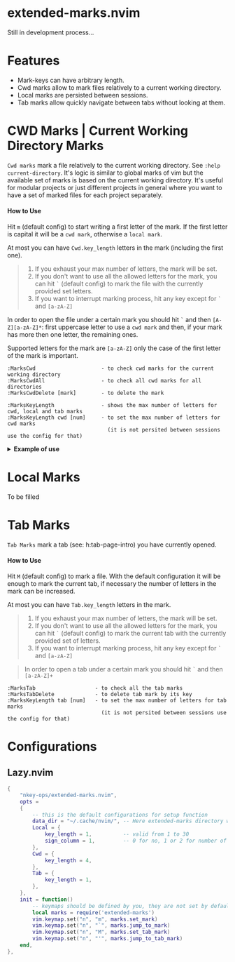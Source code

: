 # extended-marks.nvim
Still in development process...


# Features
- Mark-keys can have arbitrary length. 
- Cwd marks allow to mark files relatively to a current working directory.
- Local marks are persisted between sessions.
- Tab marks allow quickly navigate between tabs without looking at them.

# CWD Marks | Current Working Directory Marks
`Cwd marks` mark a file relatively to the current working directory. See `:help current-directory`. It's logic is similar to global marks of vim but the available set of marks is based on the current working directory. It's useful for modular projects or just different projects in general where you want to have a set of marked files for each project separately.

#### How to Use
Hit `m` (default config) to start writing a first letter of the mark.  If the first letter is capital it will be a `cwd mark`, otherwise a `local mark`. 

At most you can have `Cwd.key_length` letters in the mark (including the first one). 

> 1. If you exhaust your max number of letters, the mark will be set.
> 2. If you don't want to use all the allowed letters for the mark, you can hit `` ` `` (default config) to mark the file with the currently provided set letters.
> 3. If you want to interrupt marking process, hit any key except for `` ` `` and `[a-zA-Z]`

In order to open the file under a certain mark you should hit `` ` `` and then `[A-Z][a-zA-Z]*`: first uppercase letter to use a `cwd mark` and then, if your mark has more then one letter, the remaining ones.

Supported letters for the mark are `[a-zA-Z]` only the case of the first letter of the mark is important.

    :MarksCwd                     - to check cwd marks for the current working directory
    :MarksCwdAll                  - to check all cwd marks for all directories
    :MarksCwdDelete [mark]        - to delete the mark

    :MarksKeyLength               - shows the max number of letters for cwd, local and tab marks
    :MarksKeyLength cwd [num]     - to set the max number of letters for cwd marks
                                    (it is not persited between sessions use the config for that)

<details> 
<summary><b> Example of use </b></summary>

## Example of use 
Here is an example of the modular project directory tree: 

     root ─┐
           ├── auth-server
           │   └── pom.xml
           ├── client-server
           │   └── pom.xml
           ├── resource-server
           │   └── pom.xml
           └── pom.xml

When neovim is opened at the path of the root directory the result of the call `:pwd`  (see `:h pwd`) will look like this `/your-path-to-root-directory/root`. Now every file we mark will be accessible only in case if our current working directory (cwd) is equal to that path.

If we open the pom file at `root/pom.xml` and hit `` mP` `` (default config) the file is marked with the `P` letter. You will see a message like this `MarksCwd:[P] /your-path-to-root-directory/root/pom.xml`. Now from any point of neovim (if the cwd is the same) we can open this file by hitting `` `P` `` (backtick, letter P, backtick). 

To see the list of all the marks set for this current working directory call `:MarksCwd`

Because there are multiple `pom` files, we can  assign to them different mark-keys. For example we can mark `root/auth-server/pom` with something like `mAp`, the mark-key is `Ap` first letter signals that it's an `auth-server` module and `p` that it's a `pom` file. But there can be plenty of files with the same goal in different modules and we would have to prepand our mark-key with extra letter to discern them.  

The solution is we can open neovim at the path of these module and make them a current directory or we can use tabs (see `:h tabs`). For example call `:tabe` and in a new tab set its cwd to (by default a new tab will have a cwd of the previous tab) using `:tcd auth-server` (see `:h tcd`). Now the call to `:pwd` shows something like `/your-path-to-root-directory/root/auth-server`

We can create 4 tabs for `root`, `auth-server`, `client-server`, and `resource-server` directories and mark their `pom` files after we set the cwd accordingly, the hit to `` `P` `` will result in opening a `pom` file that is relevant to that current working directory. 
</details>

# Local Marks
To be filled

# Tab Marks
`Tab Marks` mark a tab (see: h:tab-page-intro) you have currently opened. 

#### How to Use
Hit `M` (default config) to mark a file. With the default configuration it will be enough to mark the current tab, if necessary the number of letters in the mark can be increased.

At most you can have `Tab.key_length` letters in the mark.

> 1. If you exhaust your max number of letters, the mark will be set.
> 2. If you don't want to use all the allowed letters for the mark, you can hit `` ` `` (default config) to mark the current tab with the currently provided set of letters.
> 3. If you want to interrupt marking process, hit any key except for `` ` `` and `[a-zA-Z]`

> In order to open a tab under a certain mark you should hit `` ` `` and then `[a-zA-Z]+`

    :MarksTab                   - to check all the tab marks
    :MarksTabDelete             - to delete tab mark by its key
    :MarksKeyLength tab [num]   - to set the max number of letters for tab marks 
                                  (it is not persited between sessions use the config for that)

# Configurations
## Lazy.nvim
```lua
{
    "nkey-ops/extended-marks.nvim",
    opts =
    {
        -- this is the default configurations for setup function
        data_dir = "~/.cache/nvim/", -- Here extended-marks directory will be created to store data
        Local = {
            key_length = 1,          -- valid from 1 to 30
            sign_column = 1,         -- 0 for no, 1 or 2 for number of characters
        },
        Cwd = {
            key_length = 4,
        },
        Tab = {
            key_length = 1,
        },
    },
    init = function()
        -- keymaps should be defined by you, they are not set by default
        local marks = require('extended-marks')
        vim.keymap.set("n", "m", marks.set_mark)
        vim.keymap.set("n", "`", marks.jump_to_mark)
        vim.keymap.set("n", "M", marks.set_tab_mark)
        vim.keymap.set("n", "'", marks.jump_to_tab_mark)
    end,
},
